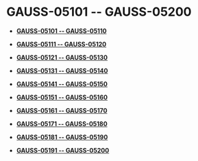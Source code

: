 # GAUSS-05101 -- GAUSS-05200<a name="EN-US_TOPIC_0302073650"></a>

-   **[GAUSS-05101 -- GAUSS-05110](gauss-05101----gauss-05110.md)**  

-   **[GAUSS-05111 -- GAUSS-05120](gauss-05111----gauss-05120.md)**  

-   **[GAUSS-05121 -- GAUSS-05130](gauss-05121----gauss-05130.md)**  

-   **[GAUSS-05131 -- GAUSS-05140](gauss-05131----gauss-05140.md)**  

-   **[GAUSS-05141 -- GAUSS-05150](gauss-05141----gauss-05150.md)**  

-   **[GAUSS-05151 -- GAUSS-05160](gauss-05151----gauss-05160.md)**  

-   **[GAUSS-05161 -- GAUSS-05170](gauss-05161----gauss-05170.md)**  

-   **[GAUSS-05171 -- GAUSS-05180](gauss-05171----gauss-05180.md)**  

-   **[GAUSS-05181 -- GAUSS-05190](gauss-05181----gauss-05190.md)**  

-   **[GAUSS-05191 -- GAUSS-05200](gauss-05191----gauss-05200.md)**  


